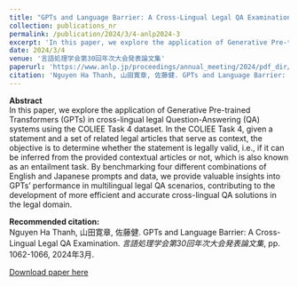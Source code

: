 ```yaml
---
title: "GPTs and Language Barrier: A Cross-Lingual Legal QA Examination"
collection: publications_nr
permalink: /publication/2024/3/4-anlp2024-3
excerpt: 'In this paper, we explore the application of Generative Pre-trained Transformers (GPTs) in cross-lingual legal Question-Answering (QA) systems using the COLIEE Task 4 dataset. In the COLIEE Task 4, given a statement and a set of related legal articles that serve as context, the objective is to determine whether the statement is legally valid, i.e., if it can be inferred from the provided contextual articles or not, which is also known as an entailment task. By benchmarking four different combinations of English and Japanese prompts and data, we provide valuable insights into GPTs’ performance in multilingual legal QA scenarios, contributing to the development of more efficient and accurate cross-lingual QA solutions in the legal domain.'
date: 2024/3/4
venue: '言語処理学会第30回年次大会発表論文集'
paperurl: 'https://www.anlp.jp/proceedings/annual_meeting/2024/pdf_dir/E4-5.pdf'
citation: 'Nguyen Ha Thanh, 山田寛章, 佐藤健. GPTs and Language Barrier: A Cross-Lingual Legal QA Examination. <i>言語処理学会第30回年次大会発表論文集</i>, pp. 1062-1066, 2024年3月.'
---
```

**Abstract**   
In this paper, we explore the application of Generative Pre-trained Transformers (GPTs) in cross-lingual legal Question-Answering (QA) systems using the COLIEE Task 4 dataset. In the COLIEE Task 4, given a statement and a set of related legal articles that serve as context, the objective is to determine whether the statement is legally valid, i.e., if it can be inferred from the provided contextual articles or not, which is also known as an entailment task. By benchmarking four different combinations of English and Japanese prompts and data, we provide valuable insights into GPTs’ performance in multilingual legal QA scenarios, contributing to the development of more efficient and accurate cross-lingual QA solutions in the legal domain.

**Recommended citation:**   
Nguyen Ha Thanh, 山田寛章, 佐藤健. GPTs and Language Barrier: A Cross-Lingual Legal QA Examination. <i>言語処理学会第30回年次大会発表論文集</i>, pp. 1062-1066, 2024年3月.

<a href='https://www.anlp.jp/proceedings/annual_meeting/2024/pdf_dir/E4-5.pdf'>Download paper here</a>
